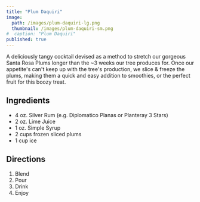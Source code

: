 ```yaml
---
title: "Plum Daquiri"
image: 
  path: /images/plum-daquiri-lg.png
  thumbnail: /images/plum-daquiri-sm.png
#  caption: "Plum Daquiri"
published: true
---
```


A deliciously tangy cocktail devised as a method to stretch our gorgeous Santa Rosa Plums longer than the ~3 weeks our tree produces for. Once our appetite's can't keep up with the tree's production, we slice & freeze the plums, making them a quick and easy addition to smoothies, or the perfect fruit for this boozy treat.

## Ingredients

- 4 oz. Silver Rum (e.g. Diplomatico Planas or Planteray 3 Stars)
- 2 oz. Lime Juice
- 1 oz. Simple Syrup
- 2 cups frozen sliced plums
- 1 cup ice

## Directions

1. Blend
1. Pour
1. Drink
1. Enjoy